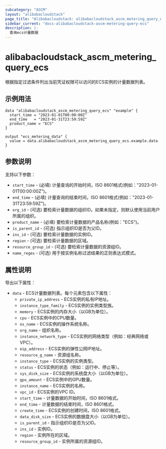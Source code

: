 ```yaml
---
subcategory: "ASCM"
layout: "alibabacloudstack"
page_title: "Alibabacloudstack: alibabacloudstack_ascm_metering_query_ecs"
sidebar_current: "docs-alibabacloudstack-ascm-metering-query-ecs"
description: |-
  查询ecs计量数据
---
```

# alibabacloudstack_ascm_metering_query_ecs

根据指定过滤条件列出当前凭证权限可以访问的ECS实例的计量数据列表。

## 示例用法

```hcl
data "alibabacloudstack_ascm_metering_query_ecs" "example" {
  start_time = "2023-01-01T00:00:00Z"
  end_time   = "2023-01-31T23:59:59Z"
  product_name = "ECS"
}

output "ecs_metering_data" {
  value = data.alibabacloudstack_ascm_metering_query_ecs.example.data
}
```

## 参数说明
支持以下参数：

* `start_time` - (必填) 计量查询的开始时间，ISO 8601格式(例如："2023-01-01T00:00:00Z")。
* `end_time` - (必填) 计量查询的结束时间，ISO 8601格式(例如："2023-01-31T23:59:59Z")。
* `org_id` - (可选) 要检索计量数据的组织ID。如果未指定，则默认使用当前用户所属的组织。
* `product_name` - (必填) 要检索计量数据的产品名称(例如："ECS")。
* `is_parent_id` - (可选) 指示组织ID是否为父ID。
* `ins_id` - (可选) 要检索计量数据的实例ID。
* `region` - (可选) 要检索计量数据的区域。
* `resource_group_id` - (可选) 要检索计量数据的资源组ID。
* `name_regex` - (可选) 用于按实例名称过滤结果的正则表达式模式。

## 属性说明
导出以下属性：

* `data` - ECS计量数据列表。每个元素包含以下属性：
    * `private_ip_address` - ECS实例的私有IP地址。
    * `instance_type_family` - ECS实例的实例类型族。
    * `memory` - ECS实例的内存大小（以GB为单位）。
    * `cpu` - ECS实例中的CPU数量。
    * `os_name` - ECS实例的操作系统名称。
    * `org_name` - 组织名称。
    * `instance_network_type` - ECS实例的网络类型（例如：经典网络或VPC）。
    * `eip_address` - ECS实例的弹性公网IP地址。
    * `resource_g_name` - 资源组名称。
    * `instance_type` - ECS实例的实例类型。
    * `status` - ECS实例的状态（例如：运行中、停止等）。
    * `sys_disk_size` - ECS实例的系统盘大小（以GB为单位）。
    * `gpu_amount` - ECS实例中的GPU数量。
    * `instance_name` - ECS实例的名称。
    * `vpc_id` - ECS实例的VPC ID。
    * `start_time` - 计量数据的开始时间，ISO 8601格式。
    * `end_time` - 计量数据的结束时间，ISO 8601格式。
    * `create_time` - ECS实例的创建时间，ISO 8601格式。
    * `data_disk_size` - ECS实例的数据盘大小（以GB为单位）。
    * `is_parent_id` - 指示组织ID是否为父ID。
    * `ins_id` - 实例ID。
    * `region` - 实例所在的区域。
    * `resource_group_id` - 实例所属的资源组ID。